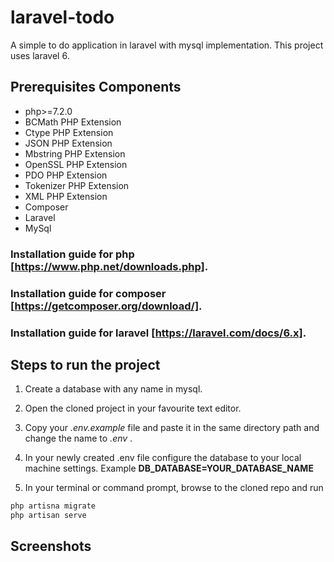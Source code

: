 # laravel-todo

A simple to do application in laravel with mysql implementation. This project uses laravel 6.

## Prerequisites Components

- php>=7.2.0
- BCMath PHP Extension
- Ctype PHP Extension
- JSON PHP Extension
- Mbstring PHP Extension
- OpenSSL PHP Extension
- PDO PHP Extension
- Tokenizer PHP Extension
- XML PHP Extension
- Composer
- Laravel
- MySql

### Installation guide for php [https://www.php.net/downloads.php].

### Installation guide for composer [https://getcomposer.org/download/].

### Installation guide for laravel [https://laravel.com/docs/6.x].

## Steps to run the project

1. Create a database with any name in mysql.

2. Open the cloned project in your favourite text editor.

3. Copy your *.env.example* file and paste it in the same directory path and change the name to *.env* .

4. In your newly created .env file configure the database to your local machine settings. Example **DB_DATABASE=YOUR_DATABASE_NAME**

5. In your terminal or command prompt, browse to the cloned repo and run 

```bash
php artisna migrate
php artisan serve
```

## Screenshots

